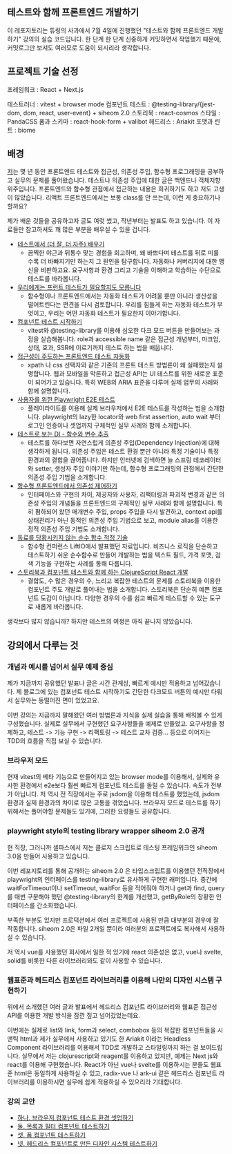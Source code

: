 ## 테스트와 함께 프론트엔드 개발하기

이 레포지토리는 튜링의 사과에서 7월 4일에 진행했던 "테스트와 함께 프론트엔드 개발하기" 강의의 실습 코드입니다. 한 단계 한 단계 신중하게 커밋하면서 작업했기 때문에, 커밋로그만 보셔도 여러모로 도움이 되시리라 생각합니다.

## 프로젝트 기술 선정

프레임워크 : React + Next.js

테스트러너 : vitest + browser mode
컴포넌트 테스트 : @testing-library/{jest-dom, dom, react, user-event} + siheom 2.0
스토리북 : react-cosmos
스타일 : PandaCSS
폼과 스키마 : react-hook-form + valibot
헤드리스 : Ariakit
포맷과 린트 : biome

## 배경

[저](https://x.com/stelo_kim)는 몇 년 동안 프론트엔드 테스트와 접근성, 의존성 주입, 함수형 프로그래밍을 공부하고 실무의 문제를 풀어왔습니다. 테스트나 의존성 주입에 대한 글은 백엔드나 객체지향 위주입니다. 프론트엔드와 함수형 관점에서 접근하는 내용은 희귀하기도 하고 저도 고생이 많았습니다. 리액트 프론트엔드에서는 보통 class를 안 쓰는데, 이런 게 중요하기나 할까요?

제가 배운 것들을 공유하고자 글도 여럿 썼고, 작년부터는 발표도 하고 있습니다. 이 자료들만 참고하셔도 꽤 많은 부분을 배우실 수 있을 겁니다.

- [테스트에서 (더 잘, 더 자주) 배우기](https://tech.wonderwall.kr/articles/learningwithtest/)
  - 끔찍한 야근과 뒤통수 맞는 경험을 회고하며, 왜 바쁘다며 테스트를 뒤로 미룰 수록 더 바빠지기만 하는지 그 원인을 탐구합니다. 자동화나 커버리지에 대한 맹신을 비판하고요. 요구사항과 환경 그리고 기술을 이해하고 학습하는 수단으로 테스트를 바라봅니다.
- [우리에게는 프런트 테스트가 필요할지도 모릅니다](https://twinstae.github.io/why-frontend-testing/)
  - 함수형이나 프론트엔드에서는 자동화 테스트가 어려울 뿐만 아니라 생산성을 떨어트린다는 편견을 다시 검토합니다. 우리를 힘들게 하는 자동화 테스트가 무엇이고, 우리는 어떤 자동화 테스트가 필요한지 이야기합니다.
- [컴포넌트 테스트 시작하기](https://twinstae.github.io/component-testing-a11y-markup/)
  - vitest와 @testing-library를 이용해 심오한 다크 모드 버튼을 만들어보는 과정을 실습해봅니다. role과 accessible name 같은 접근성 개념부터, 마크업, 상태, 효과, SSR에 이르기까지 테스트 하는 법을 배웁니다.
- [접근성이 주도하는 프론트엔드 테스트 자동화](https://tech.wonderwall.kr/articles/a11ydriventestautomation/)
  - xpath 나 css 선택자와 같은 기존의 프론트 테스트 방법론이 왜 실패했는지 설명합니다. 웹과 모바일을 막론하고 접근성 API는 UI 테스트를 위한 새로운 표준이 되어가고 있습니다. 특히 WEB의 ARIA 표준을 다루며 실제 업무의 사례와 함께 설명합니다.
- [사용자를 위한 Playwright E2E 테스트](https://tech.wonderwall.kr/articles/playwrighte2etestforuser/)
  - 플레이라이트를 이용해 실제 브라우저에서 E2E 테스트를 작성하는 법을 소개합니다. playwright의 lazy한 locator와 web first assertion, auto wait 부터 로그인 인증이나 셋업까지 구체적인 실무 사례와 함께 소개합니다.
- [테스트로 보는 DI - 함수와 변수 추출](https://twinstae.github.io/dependency-injection-extract/)
  - 테스트를 하다보면 자연스럽게 의존성 주입(Dependency Injection)에 대해 생각하게 됩니다. 의존성 주입은 테스트 환경 뿐만 아니라 특정 기술이나 특정 환경과의 결합을 끊어줍니다. 하지만 인터넷에 검색하면 늘 스프링 데코레이터와 setter, 생성자 주입 이야기만 하는데, 함수형 프로그래밍의 관점에서 간단한 의존성 주입 기법을 소개합니다.
- [함수형 프론트엔드에서 의존성 제어하기](https://tech.wonderwall.kr/articles/functionaldependencymanagement/)
  - 인터페이스와 구현의 차이, 제공자와 사용자, 리팩터링과 파괴적 변경과 같은 의존성 주입의 개념들을 프론트엔드의 구체적인 실무 사례와 함께 설명합니다. 특히 폄하되어 왔던 매개변수 주입, props 주입을 다시 발견하고, context api를 상태관리가 아닌 동적인 의존성 주입 기법으로 보고, module alias를 이용한 정적 의존성 주입 기법도 소개합니다.
- [동료를 당황시키지 않는 순수 함수 적정 기술](https://drive.google.com/file/d/1UxKbwrc4HxdEUqGpZ6M3mKx67NhxmPlo/view?usp=sharing)
  - 함수형 컨퍼런스 LiftIO에서 발표했던 자료입니다. 비즈니스 로직을 단순하고 테스트하기 쉬운 순수함수로 만들어 개발하는 법을 텍스트 필드, 가격 포맷, 검색 기능을 구현하는 사례를 통해 다룹니다.
- [스토리북과 컴포넌트 테스트와 함께 하는 ClojureScript React 개발](https://drive.google.com/file/d/1j3dOFjQAx49otvxu77RYG-Nip1TVsIGK/view?usp=sharing)
  - 결합도, 수 많은 경우의 수, 느리고 복잡한 테스트의 문제를 스토리북을 이용한 컴포넌트 주도 개발로 풀어내는 법을 소개합니다. 스토리북은 단순히 예쁜 컴포넌트 도감이 아닙니다. 다양한 경우의 수를 쉽고 빠르게 테스트할 수 있는 도구로 새롭게 바라봅니다.

생각보다 많지 않습니까? 하지만 테스트의 여정은 아직 끝나지 않았습니다.

## 강의에서 다루는 것

### 개념과 예시를 넘어서 실무 예제 중심

제가 지금까지 공유했던 발표나 글은 시간 관계상, 빠르게 예시만 적용하고 넘어갔습니다. 제 블로그에 있는 컴포넌트 테스트 시작하기도 간단한 다크모드 버튼의 예시만 다뤄서 실무와는 동떨어진 면이 있었고요.

이번 강의는 지금까지 말해왔던 여러 방법론과 지식을 실제 실습을 통해 배워볼 수 있게 구성했습니다. 실제로 실무에서 구현했던 요구사항들을 예제로 만들었고. 요구사항을 정제하고, 테스트 -> 기능 구현 -> 리팩토링 -> 테스트 교차 검증... 등으로 이어지는 TDD의 흐름을 직접 보실 수 있습니다.

### 브라우저 모드

현재 vitest의 베타 기능으로 만들어지고 있는 browser mode를 이용해서, 실제와 유사한 환경에서 e2e보다 훨씬 빠르게 컴포넌트 테스트를 돌릴 수 있습니다. 속도가 전부가 아닙니다. 저 역시 전 직장에서는 주로 jsdom을 이용해 테스트를 했었는데, jsdom 환경과 실제 환경과의 차이로 많은 고통을 겪었습니다. 브라우저 모드로 테스트를 하기 위해서는 풀어야할 문제들도 있기에, 그러한 요령들도 공유합니다.

### playwright style의 testing library wrapper siheom 2.0 공개

현 직장, 그러니까 셀파스에서 저는 클로저 스크립트로 테스팅 프레임워크인 siheom 3.0을 만들어 사용하고 있습니다.

이번 레포지토리를 통해 공개하는 siheom 2.0 은 타입스크립트를 이용했던 전직장에서 playwright의 인터페이스를 testing-library로 유사하게 구현한 래퍼입니다. 중간에 waitForTimeout이나 setTimeout, waitFor 등을 적어줘야 하거나 get과 find, query를 매번 구분해야 했던 @testing-library의 한계를 개선했고, getByRole의 장황한 인터페이스를 간소화했습니다.

부족한 부분도 있지만 프로덕션에서 여러 프로젝트에 사용된 만큼 대부분의 경우에 잘 작동합니다. siheom 2.0은 파일 2개일 뿐이라 여러분의 프로젝트에도 복사해서 사용하실 수 있습니다.

저 역시 vue를 사용했던 회사에서 일한 적 있기에 react 의존성은 없고, vue나 svelte, solid를 비롯한 다른 라이브러리와도 같이 사용할 수 있습니다.

### 웹표준과 헤드리스 컴포넌트 라이브러리를 이용해 나만의 디자인 시스템 구현하기

위에서 소개했던 여러 글과 발표에서 헤드리스 컴포넌트 라이브러리와 웹표준 접근성 API를 이용한 개발 방식을 잠깐 짚고 넘어갔었는데요.

이번에는 실제로 list와 link, form과 select, combobox 등의 복잡한 컴포넌트들을 시맨틱 html과 제가 실무에서 사용하고 있기도 한 Ariakit 이라는 Headless Component 라이브러리를 이용해서 TDD로 개발하고 스타일링까지 하는 걸 보여드립니다. 실무에서 저는 clojurescript와 reagent를 이용하고 있지만, 예제는 Next js와 react를 이용해 구현했습니다. React가 아닌 vue나 svelte를 이용하시는 분들도 웹표준 html은 동일하게 사용하실 수 있고, radix-vue 나 ark-ui 같은 헤드리스 컴포넌트 라이브러리를 이용하시면 실무에 쉽게 적용하실 수 있으리라 기대합니다.

### 강의 교안

- [하나. 브라우저 컴포넌트 테스트 환경 셋업하기](https://github.com/taehee-sp/turing-frontend-test/tree/main/src/app/cosmos)
- [둘. 목록과 필터 컴포넌트 테스트하기](https://github.com/taehee-sp/turing-frontend-test/tree/main/src/app/domains/saas/SaasList)
- [셋. 폼 컴포넌트 테스트하기](https://github.com/taehee-sp/turing-frontend-test/tree/main/src/app/domains/member/MemberCreateForm)
- [넷. 헤드리스 컴포넌트로 만든 디자인 시스템 테스트하기](https://github.com/taehee-sp/turing-frontend-test/tree/main/src/app/common/components/SelectWithComboboxd)
